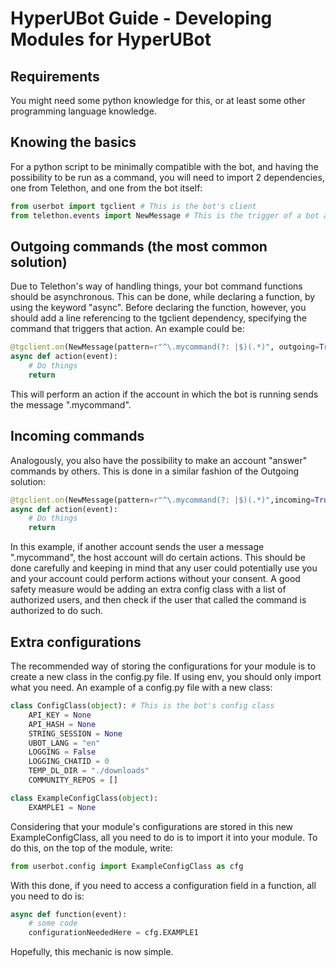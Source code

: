 # HyperUBot Guide - Developing Modules for HyperUBot

## Requirements

You might need some python knowledge for this, or at least some other programming language knowledge.

## Knowing the basics

For a python script to be minimally compatible with the bot, and having the possibility to be run as a command, you will need to import 2 dependencies, one from Telethon, and one from the bot itself:

```python
from userbot import tgclient # This is the bot's client
from telethon.events import NewMessage # This is the trigger of a bot action
```

## Outgoing commands (the most common solution)

Due to Telethon's way of handling things, your bot command functions should be asynchronous. This can be done, while declaring a function, by using the keyword "async". Before declaring the function, however, you should add a line referencing to the tgclient dependency, specifying the command that triggers that action. An example could be:

```python
@tgclient.on(NewMessage(pattern=r"^\.mycommand(?: |$)(.*)", outgoing=True))
async def action(event):
    # Do things
    return
```

This will perform an action if the account in which the bot is running sends the message ".mycommand". 

## Incoming commands

Analogously, you also have the possibility to make an account "answer" commands by others. This is done in a similar fashion of the Outgoing solution:

```python
@tgclient.on(NewMessage(pattern=r"^\.mycommand(?: |$)(.*)",incoming=True))
async def action(event):
    # Do things
    return
```

In this example, if another account sends the user a message ".mycommand", the host account will do certain actions. This should be done carefully and keeping in mind that any user could potentially use you and your account could perform actions without your consent. A good safety measure would be adding an extra config class with a list of authorized users, and then check if the user that called the command is authorized to do such.

## Extra configurations

The recommended way of storing the configurations for your module is to create a new class in the config.py file. If using env, you should only import what you need. An example of a config.py file with a new class:

```python
class ConfigClass(object): # This is the bot's config class
    API_KEY = None
    API_HASH = None
    STRING_SESSION = None
    UBOT_LANG = "en"
    LOGGING = False
    LOGGING_CHATID = 0
    TEMP_DL_DIR = "./downloads"
    COMMUNITY_REPOS = []

class ExampleConfigClass(object):
    EXAMPLE1 = None
```

Considering that your module's configurations are stored in this new ExampleConfigClass, all you need to do is to import it into your module. To do this, on the top of the module, write:

```python
from userbot.config import ExampleConfigClass as cfg
```

With this done, if you need to access a configuration field in a function, all you need to do is:

```python
async def function(event):
    # some code
    configurationNeededHere = cfg.EXAMPLE1
```

Hopefully, this mechanic is now simple.
